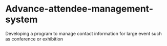 # Advance-attendee-management-system
Developing a program to manage contact information for large event such as conference or exhibition
